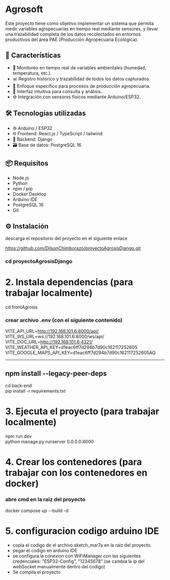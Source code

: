 # Agrosoft

Este proyecto tiene como objetivo implementar un sistema que permita medir variables agropecuarias en tiempo real mediante sensores, y llevar una trazabilidad completa de los datos recolectados en entornos productivos del área PAE (Producción Agropecuaria Ecológica).

## 🚀 Características

- 📡 Monitoreo en tiempo real de variables ambientales (humedad, temperatura, etc.).
- 📊 Registro histórico y trazabilidad de todos los datos capturados.
- 🌱 Enfoque específico para procesos de producción agropecuaria.
- 🔧 Interfaz intuitiva para consulta y análisis.
- ⚙️ Integración con sensores físicos mediante Arduino/ESP32.

## 🛠️ Tecnologías utilizadas

- ⚙️ Arduino / ESP32
- 🌐 Frontend: React.js / TypeScript / tailwind
- 🧠 Backend: Django 
- 🗃️ Base de datos: PostgreSQL 16

## 📦 Requisitos

- Node.js
- Python 
- npm / pip
- Docker Desktop 
- Arduino IDE 
- PostgreSQL 16
- Git

## ⚙️ Instalación

descarga el repositorio del proyecto en el siguiente enlace

https://github.com/DilsonChimborazo/proyectoAgrosisDjango.git

### cd proyectoAgrosisDjango


# 2. Instala dependencias (para trabajar localmente)
cd frontAgrosis
### crear archivo .env (con el siguiente contenido)
VITE_API_URL=http://192.168.101.6:8000/api/
VITE_WS_URL=ws://192.168.101.6:8000/ws/api/
VITE_DOC_URL=http://192.168.101.6:4321/
VITE_WEATHER_API_KEY=d1eac6ff7d294b7d90c162117252605
VITE_GOOGLE_MAPS_API_KEY=d1eac6ff7d294b7d90c162117252605AQ

--------------------------
npm install --legacy-peer-deps
-------------------------
cd back-end       
pip install -r requirements.txt  

# 3. Ejecuta el proyecto (para trabajar localmente)
npm run dev         
python manage.py runserver 0.0.0.0:8000


# 4. Crear los contenedores (para trabajar con los contenedores en docker)

### abre cmd en la raiz del proyecto
docker compose up --build -d


# 5. configuracion codigo arduino IDE

- copia el codigo de el archivo sketch_mar7a en la raiz del proyecto.
- pegar el codigo en arduino IDE
- se configura la conexion con WiFiManager con las siguientes credenciales: "ESP32-Config", "12345678" (se cambia la ip del webSocket manualmente dentro del codigo)
- Se compila el proyecto

